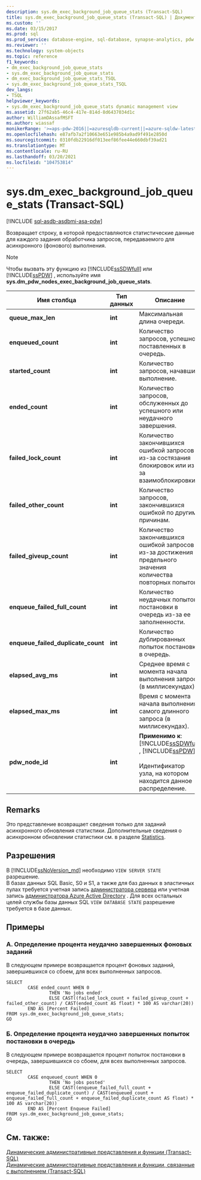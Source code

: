 ```yaml
---
description: sys.dm_exec_background_job_queue_stats (Transact-SQL)
title: sys.dm_exec_background_job_queue_stats (Transact-SQL) | Документация Майкрософт
ms.custom: ''
ms.date: 03/15/2017
ms.prod: sql
ms.prod_service: database-engine, sql-database, synapse-analytics, pdw
ms.reviewer: ''
ms.technology: system-objects
ms.topic: reference
f1_keywords:
- dm_exec_background_job_queue_stats
- sys.dm_exec_background_job_queue_stats
- dm_exec_background_job_queue_stats_TSQL
- sys.dm_exec_background_job_queue_stats_TSQL
dev_langs:
- TSQL
helpviewer_keywords:
- sys.dm_exec_background_job_queue_stats dynamic management view
ms.assetid: 27f62ab5-46c4-417e-814d-8d6437034d1c
author: WilliamDAssafMSFT
ms.author: wiassaf
monikerRange: '>=aps-pdw-2016||=azuresqldb-current||=azure-sqldw-latest||>=sql-server-2016||>=sql-server-linux-2017||=azuresqldb-mi-current'
ms.openlocfilehash: e87afb7a2f10663e651e985b4a9ad9f491e2850d
ms.sourcegitcommit: 0310fdb22916df013eef86fee44e660dbf39ad21
ms.translationtype: MT
ms.contentlocale: ru-RU
ms.lasthandoff: 03/20/2021
ms.locfileid: "104753814"
---
```

# <a name="sysdm_exec_background_job_queue_stats-transact-sql"></a>sys.dm_exec_background_job_queue_stats (Transact-SQL)
[!INCLUDE [sql-asdb-asdbmi-asa-pdw](../../includes/applies-to-version/sql-asdb-asdbmi-asa-pdw.md)]

  Возвращает строку, в которой предоставляются статистические данные для каждого задания обработчика запросов, передаваемого для асинхронного (фонового) выполнения.  
  
> [!NOTE]  
>  Чтобы вызвать эту функцию из [!INCLUDE[ssSDWfull](../../includes/sssdwfull-md.md)] или [!INCLUDE[ssPDW](../../includes/sspdw-md.md)] , используйте имя **sys.dm_pdw_nodes_exec_background_job_queue_stats**.  
  
|Имя столбца|Тип данных|Описание|  
|-----------------|---------------|-----------------|  
|**queue_max_len**|**int**|Максимальная длина очереди.|  
|**enqueued_count**|**int**|Количество запросов, успешно поставленных в очередь.|  
|**started_count**|**int**|Количество запросов, начавших выполнение.|  
|**ended_count**|**int**|Количество запросов, обслуженных до успешного или неудачного завершения.|  
|**failed_lock_count**|**int**|Количество закончившихся ошибкой запросов из-за состязания блокировок или из-за взаимоблокировки.|  
|**failed_other_count**|**int**|Количество запросов, закончившихся ошибкой по другим причинам.|  
|**failed_giveup_count**|**int**|Количество закончившихся ошибкой запросов из-за достижения предельного значения количества повторных попыток.|  
|**enqueue_failed_full_count**|**int**|Количество неудачных попыток постановки в очередь из-за ее заполненности.|  
|**enqueue_failed_duplicate_count**|**int**|Количество дублированных попыток постановки в очередь.|  
|**elapsed_avg_ms**|**int**|Среднее время с момента начала выполнения запроса (в миллисекундах).|  
|**elapsed_max_ms**|**int**|Время с момента начала выполнения самого длинного запроса (в миллисекундах).|  
|**pdw_node_id**|**int**|**Применимо к**: [!INCLUDE[ssSDWfull](../../includes/sssdwfull-md.md)] , [!INCLUDE[ssPDW](../../includes/sspdw-md.md)]<br /><br /> Идентификатор узла, на котором находится данное распределение.|  
  
## <a name="remarks"></a>Remarks  
 Это представление возвращает сведения только для заданий асинхронного обновления статистики. Дополнительные сведения о асинхронном обновлении статистики см. в разделе [Statistics](../../relational-databases/statistics/statistics.md).  
  
## <a name="permissions"></a>Разрешения

В [!INCLUDE[ssNoVersion_md](../../includes/ssnoversion-md.md)] необходимо `VIEW SERVER STATE` разрешение.   
В базах данных SQL Basic, S0 и S1, а также для баз данных в эластичных пулах требуется учетная запись [администратора сервера](/azure/azure-sql/database/logins-create-manage#existing-logins-and-user-accounts-after-creating-a-new-database) или учетная запись [администратора Azure Active Directory](/azure/azure-sql/database/authentication-aad-overview#administrator-structure) . Для всех остальных целей службы базы данных SQL `VIEW DATABASE STATE` разрешение требуется в базе данных.   

## <a name="examples"></a>Примеры  
  
### <a name="a-determining-the-percentage-of-failed-background-jobs"></a>A. Определение процента неудачно завершенных фоновых заданий  
 В следующем примере возвращается процент фоновых заданий, завершившихся со сбоем, для всех выполненных запросов.  
  
```  
SELECT   
        CASE ended_count WHEN 0   
                THEN 'No jobs ended'   
                ELSE CAST((failed_lock_count + failed_giveup_count + failed_other_count) / CAST(ended_count AS float) * 100 AS varchar(20))   
        END AS [Percent Failed]  
FROM sys.dm_exec_background_job_queue_stats;  
GO  
```  
  
### <a name="b-determining-the-percentage-of-failed-enqueue-attempts"></a>Б. Определение процента неудачно завершенных попыток постановки в очередь  
 В следующем примере возвращается процент попыток постановки в очередь, завершившихся со сбоем, для всех выполненных запросов.  
  
```  
SELECT   
        CASE enqueued_count WHEN 0   
                THEN 'No jobs posted'   
                ELSE CAST((enqueue_failed_full_count + enqueue_failed_duplicate_count) / CAST(enqueued_count + enqueue_failed_full_count + enqueue_failed_duplicate_count AS float) * 100 AS varchar(20))   
        END AS [Percent Enqueue Failed]  
FROM sys.dm_exec_background_job_queue_stats;  
GO  
```  
  
## <a name="see-also"></a>См. также:  
 [Динамические административные представления и функции (Transact-SQL)](~/relational-databases/system-dynamic-management-views/system-dynamic-management-views.md)   
 [Динамические административные представления и функции, связанные с выполнением (Transact-SQL)](../../relational-databases/system-dynamic-management-views/execution-related-dynamic-management-views-and-functions-transact-sql.md)  
  
